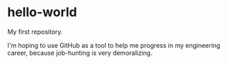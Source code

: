 # hello-world
My first repository.

I'm hoping to use GitHub as a tool to help me progress in my engineering career, because job-hunting is very demoralizing.
